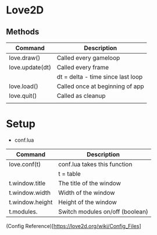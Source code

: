 # Love2D

## Methods
| Command         | Description                       |
|-----------------|-----------------------------------|
| love.draw()     | Called every gameloop             |
| love.update(dt) | Called every frame                |
|                 | dt = delta - time since last loop |
| love.load()     | Called once at beginning of app   |
| love.quit()     | Called as cleanup                 |
|                 |                                   |

# Setup
- conf.lua

| Command            | Description                     |
|--------------------|---------------------------------|
| love.conf(t)       | conf.lua takes this function    |
|                    | t = table                       |
| t.window.title     | The title of the window         |
| t.window.width     | Width of the window             |
| t.window.height    | Height of the window            |
| t.modules.<module> | Switch modules on/off (boolean) |

(Config Reference)[https://love2d.org/wiki/Config_Files]
